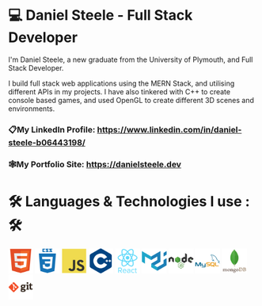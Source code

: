 <div "align: center">
  <h1> 💻 Daniel Steele - Full Stack Developer </h1>

<p1> I'm Daniel Steele, a new graduate from the University of Plymouth, and Full Stack Developer. </p1>

<p1> I build full stack web applications using the MERN Stack, and utilising different APIs in my projects. 
I have also tinkered with C++ to create console based games, and used OpenGL to create different 3D scenes and environments. </p1>

<!-- My LinkedIn: -->
  <h3>📋My LinkedIn Profile: <a href="https://www.linkedin.com/in/daniel-steele-b06443198/">https://www.linkedin.com/in/daniel-steele-b06443198/</a></h3>
  <!-- My Portfolio Website --> 
  <h3> 🕸️My Portfolio Site: <a href="https://danielsteele.dev">https://danielsteele.dev</a></h3>

<h1>🛠️ Languages & Technologies I use : 🛠️ </h1>

  <img src="https://github.com/devicons/devicon/blob/master/icons/html5/html5-original.svg" title="HTML5" alt="HTML" width="50" height="50"/>

  <img src="https://github.com/devicons/devicon/blob/master/icons/css3/css3-plain-wordmark.svg"  title="CSS3" alt="CSS" width="50" height="50"/>
  
  <img src="https://github.com/devicons/devicon/blob/master/icons/javascript/javascript-original.svg" title="JavaScript" alt="JavaScript" width="50" height="50"/>

  <img src="https://github.com/devicons/devicon/blob/master/icons/cplusplus/cplusplus-plain.svg" title="c++" alt="c++" width="50" height="50"/>
  
  <img src="https://github.com/devicons/devicon/blob/master/icons/react/react-original-wordmark.svg" title="React" alt="React" width="50" height="50"/>

  <img src="https://github.com/devicons/devicon/blob/master/icons/materialui/materialui-original.svg" title="MaterialUI"  alt="MaterialUI" width="50" height="50"/>
  
  <img src="https://github.com/devicons/devicon/blob/master/icons/nodejs/nodejs-original-wordmark.svg" title="NodeJS" alt="NodeJS" width="50" height="50">

  <img src="https://github.com/devicons/devicon/blob/master/icons/mysql/mysql-original-wordmark.svg" title="MySQL"  alt="MySQL" width="50" height="50"/>

  <img src="https://github.com/devicons/devicon/blob/master/icons/mongodb/mongodb-original-wordmark.svg" title="MongoDB"  alt="MongoDB" width="50" height="50"/>
  
  <img src="https://github.com/devicons/devicon/blob/master/icons/git/git-original-wordmark.svg" title="Git" alt="Git" width="50" height="50"/>


<!-- Visitor count --> 
<!--<h1>Visitor Count:  </h1> 

<!--![Visitor Count](https://profile-counter.glitch.me/DanielSteele1/count.svg)
<!--</div>
